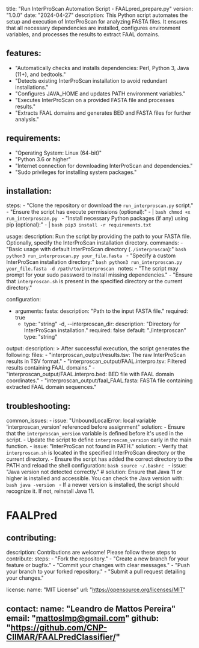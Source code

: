 
title: "Run InterProScan Automation Script - FAALpred_prepare.py"
version: "1.0.0"
date: "2024-04-27"
description: 
  This Python script automates the setup and execution of InterProScan for analyzing FASTA files.
  It ensures that all necessary dependencies are installed, configures environment variables,
  and processes the results to extract FAAL domains.

## features:
  - "Automatically checks and installs dependencies: Perl, Python 3, Java (11+), and bedtools."
  - "Detects existing InterProScan installation to avoid redundant installations."
  - "Configures JAVA_HOME and updates PATH environment variables."
  - "Executes InterProScan on a provided FASTA file and processes results."
  - "Extracts FAAL domains and generates BED and FASTA files for further analysis."

## requirements:
  - "Operating System: Linux (64-bit)"
  - "Python 3.6 or higher"
  - "Internet connection for downloading InterProScan and dependencies."
  - "Sudo privileges for installing system packages."

## installation:
  steps:
    - "Clone the repository or download the `run_interproscan.py` script."
    - "Ensure the script has execute permissions (optional):"
    - |
      ```bash
      chmod +x run_interproscan.py
      ```
    - "Install necessary Python packages (if any) using pip (optional):"
    - |
      ```bash
      pip3 install -r requirements.txt
      ```

usage:
  description: 
    Run the script by providing the path to your FASTA file. Optionally, specify the InterProScan installation directory.
  commands:
    - "Basic usage with default InterProScan directory (`./interproscan`):"
      ```bash
      python3 run_interproscan.py your_file.fasta
      ```
    - "Specify a custom InterProScan installation directory:"
      ```bash
      python3 run_interproscan.py your_file.fasta -d /path/to/interproscan
      ```
  notes:
    - "The script may prompt for your sudo password to install missing dependencies."
    - "Ensure that `interproscan.sh` is present in the specified directory or the current directory."

configuration:
  - arguments:
     fasta:
       description: "Path to the input FASTA file."
       required: true
      - type: "string"
    -d, --interproscan_dir:
      description: "Directory for InterProScan installation."
      required: false
      default: "./interproscan"
      type: "string"

output:
  description: >
    After successful execution, the script generates the following:
  files:
    - "interproscan_output/results.tsv: The raw InterProScan results in TSV format."
    - "interproscan_output/FAAL.interpro.tsv: Filtered results containing FAAL domains."
    - "interproscan_output/FAAL.interpro.bed: BED file with FAAL domain coordinates."
    - "interproscan_output/faal_FAAL.fasta: FASTA file containing extracted FAAL domain sequences."

## troubleshooting:
  common_issues:
    - issue: "UnboundLocalError: local variable 'interproscan_version' referenced before assignment"
      solution: 
        - Ensure that the `interproscan_version` variable is defined before it's used in the script.
        - Update the script to define `interproscan_version` early in the main function.
    - issue: "InterProScan not found in PATH."
      solution: 
        - Verify that `interproscan.sh` is located in the specified InterProScan directory or the current directory.
        - Ensure the script has added the correct directory to the PATH and reload the shell configuration:
        ```bash
        source ~/.bashrc
        ```
    - issue: "Java version not detected correctly."
      # solution: 
        Ensure that Java 11 or higher is installed and accessible. You can check the Java version with:
        ```bash
        java -version
        ```
        - If a newer version is installed, the script should recognize it. If not, reinstall Java 11.

# FAALPred

## contributing:
  description: 
    Contributions are welcome! Please follow these steps to contribute:
  steps:
    - "Fork the repository."
    - "Create a new branch for your feature or bugfix."
    - "Commit your changes with clear messages."
    - "Push your branch to your forked repository."
    - "Submit a pull request detailing your changes."

license:
  name: "MIT License"
  url: "https://opensource.org/licenses/MIT"

contact:
  name: "Leandro de Mattos Pereira"
  email: "mattoslmp@gmail.com"
  github: "https://github.com/CNP-CIIMAR/FAALPredClassifier/"
---

